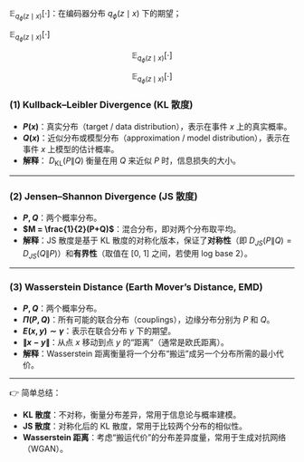 $\mathbb{E}_{q_\phi(z \mid x)}[\cdot]$：在编码器分布 $q_\phi(z \mid x)$ 下的期望； 

$\mathbb{E}_{q_\phi(z \mid x)}[\cdot]$

$$
\mathbb{E}_{q_\phi(z \mid x)}[\cdot]
$$

$$
\mathbb{E}_{q_\phi(z \mid x)}[\cdot]
$$

### (1) Kullback–Leibler Divergence (KL 散度)

* **$P(x)$**：真实分布（target / data distribution），表示在事件 $x$ 上的真实概率。
* **$Q(x)$**：近似分布或模型分布（approximation / model distribution），表示在事件 $x$ 上模型的估计概率。
* **解释**： $D_{\mathrm{KL}}(P\|Q)$ 衡量在用 $Q$ 来近似 $P$ 时，信息损失的大小。

---

### (2) Jensen–Shannon Divergence (JS 散度)

* **$P, Q$**：两个概率分布。
* **$M = \frac{1}{2}(P+Q)$**：混合分布，即对两个分布取平均。
* **解释**：JS 散度是基于 KL 散度的对称化版本，保证了**对称性**（即 $D_{JS}(P\|Q) = D_{JS}(Q\|P)$）和**有界性**（取值在 \[0, 1] 之间，若使用 log base 2）。

---

### (3) Wasserstein Distance (Earth Mover’s Distance, EMD)

* **$P, Q$**：两个概率分布。
* **$\Pi(P, Q)$**：所有可能的联合分布（couplings），边缘分布分别为 $P$ 和 $Q$。
* **$E(x,y) \sim \gamma$**：表示在联合分布 $\gamma$ 下的期望。
* **$\|x-y\|$**：从点 $x$ 移动到点 $y$ 的“距离”（通常是欧氏距离）。
* **解释**：Wasserstein 距离衡量将一个分布“搬运”成另一个分布所需的最小代价。

---

👉 简单总结：

* **KL 散度**：不对称，衡量分布差异，常用于信息论与概率建模。
* **JS 散度**：对称化后的 KL 散度，常用于比较两个分布的相似性。
* **Wasserstein 距离**：考虑“搬运代价”的分布差异度量，常用于生成对抗网络（WGAN）。


